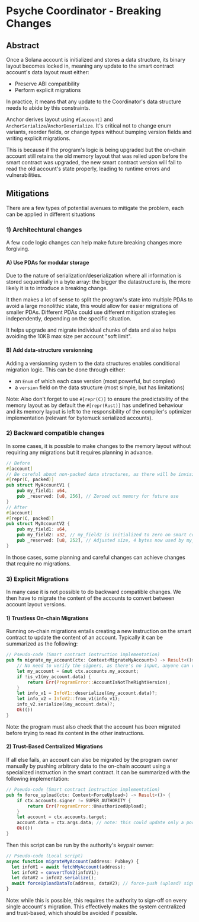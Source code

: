 
# Psyche Coordinator - Breaking Changes

## Abstract

Once a Solana account is initialized and stores a data structure, its binary layout becomes locked in, meaning any update to the smart contract account's data layout must either:

- Preserve ABI compatibility
- Perform explicit migrations

In practice, it means that any update to the Coordinator's data structure needs to abide by this constraints.

Anchor derives layout using `#[account]` and `AnchorSerialize`/`AnchorDeserialize`. It's critical not to change enum variants, reorder fields, or change types without bumping version fields and writing explicit migrations.

This is because if the program's logic is being upgraded but the on-chain account still retains the old memory layout that was relied upon before the smart contract was upgraded, the new smart contract version will fail to read the old account's state properly, leading to runtime errors and vulnerabilities.

## Mitigations

There are a few types of potential avenues to mitigate the problem, each can be applied in different situations

### 1) Architechtural changes

A few code logic changes can help make future breaking changes more forgiving.

#### A) Use PDAs for modular storage

Due to the nature of serialization/deserialization where all information is stored sequentially in a byte array: the bigger the datastructure is, the more likely it is to introduce a breaking change.

It then makes a lot of sense to split the program's state into multiple PDAs to avoid a large monolithic state, this would allow for easier migrations of smaller PDAs. Different PDAs could use different mitigation strategies independently, depending on the specific situation.

It helps upgrade and migrate individual chunks of data and also helps avoiding the 10KB max size per account "soft limit".

#### B) Add data-structure versionning

Adding a versionning system to the data structures enables conditional migration logic. This can be done through either:

- an `Enum` of which each case version (most powerful, but complex)
- a `version` field on the data structure (most simple, but has limitations)

Note: Also don't forget to use `#[repr(C)]` to ensure the predictability of the memory layout as by default the `#[repr(Rust)]` has undefined behaviour and its memory layout is left to the responsibility of the compiler's optimizer implementation (relevant for bytemuck serialized accounts).

### 2) Backward compatible changes

In some cases, it is possible to make changes to the memory layout without requiring any migrations but it requires planning in advance.

```rust
// Before
#[account]
// Be careful about non-packed data structures, as there will be invisible padding added by the compiler between fields
#[repr(C, packed)]
pub struct MyAccountV1 {
    pub my_field1: u64,
    pub _reserved: [u8, 256], // Zeroed out memory for future use
}
// After
#[account]
#[repr(C, packed)]
pub struct MyAccountV2 {
    pub my_field1: u64,
    pub my_field2: u32, // my_field2 is initialized to zero on smart contract upgrade
    pub _reserved: [u8, 252], // Adjusted size, 4 bytes now used by my_field2
}
```

In those cases, some planning and careful changes can achieve changes that require no migrations.

### 3) Explicit Migrations

In many case it is not possible to do backward compatible changes. We then have to migrate the content of the accounts to convert between account layout versions.

#### 1) Trustless On-chain Migrations

Running on-chain migrations entails creating a new instruction on the smart contract to update the content of an account. Typically it can be summarized as the following:

```rust
// Pseudo-code (Smart contract instruction implementation)
pub fn migrate_my_account(ctx: Context<MigrateMyAccount>) -> Result<()> {
    // No need to verify the signers, as there's no input, anyone can run this instruction
    let my_account = &mut ctx.accounts.my_account;
    if !is_v1(my_account.data) {
        return Err(ProgramError::AccountIsNotTheRightVersion);
    }
    let info_v1 = InfoV1::deserialize(&my_account.data)?;
    let info_v2 = InfoV2::from_v1(info_v1);
    info_v2.serialize(&my_account.data)?;
    Ok(())
}
```

Note: the program must also check that the account has been migrated before trying to read its content in the other instructions.

#### 2) Trust-Based Centralized Migrations

If all else fails, an account can also be migrated by the program owner manually by pushing arbitrary data to the on-chain account using a specialized instruction in the smart contract. It can be summarized with the following implementation:

```rust
// Pseudo-code (Smart contract instruction implementation)
pub fn force_upload(ctx: Context<ForceUpload>) -> Result<()> {
    if ctx.accounts.signer != SUPER_AUTHORITY {
        return Err(ProgramError::UnauthorizedUpload);
    }
    let account = ctx.accounts.target;
    account.data = ctx.args.data; // note: this could update only a portion of the account if too big
    Ok(())
}
```

Then this script can be run by the authority's keypair owner:

```typescript
// Pseudo-code (Local script)
async function migrateMyAccount(address: Pubkey) {
  let infoV1 = await fetchMyAccount(address);
  let infoV2 = convertToV2(infoV1);
  let dataV2 = infoV2.serialize();
  await forceUploadDataTo(address, dataV2); // force-push (upload) signed by program upgrade authority
}
```

Note: while this is possible, this requires the authority to sign-off on every single account's migration. This effectively makes the system centralized and trust-based, which should be avoided if possible.
